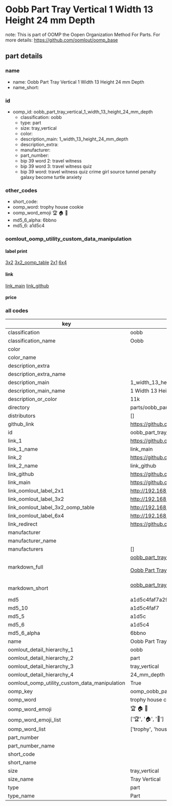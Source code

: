 # Oobb Part Tray Vertical 1 Width 13 Height 24 mm Depth  

note: This is part of OOMP the Oopen Organization Method For Parts. For more details: https://github.com/oomlout/oomp_base

##  part details
  







### name
* name: Oobb Part Tray Vertical 1 Width 13 Height 24 mm Depth
* name_short: 
### id
* oomp_id: oobb_part_tray_vertical_1_width_13_height_24_mm_depth
  * classification: oobb
  * type: part
  * size: tray_vertical
  * color: 
  * description_main: 1_width_13_height_24_mm_depth
  * description_extra: 
  * manufacturer: 
  * part_number: 
  * bip 39 word 2: travel witness
  * bip 39 word 3: travel witness quiz
  * bip 39 word: travel witness quiz crime girl source tunnel penalty galaxy become turtle anxiety

### other_codes
* short_code: 
* oomp_word: trophy house cookie
* oomp_word_emoji :trophy: :house: :cookie:
* md5_6_alpha: 6bbno
* md5_6: a1d5c4






### oomlout_oomp_utility_custom_data_manipulation
#### label print
[3x2](http://192.168.1.245:1112/?label=oomp%206bbno)
[3x2_oomp_table](http://192.168.1.108:1112/?label=oomp%206bbno)
[2x1](http://192.168.1.242:1112/?label=oomp%206bbno)
[6x4](http://192.168.1.55:1112/?label=oomp%206bbno)    

#### link

[link_main](https://github.com/oomlout/oomlout_oomp_version_1_messy/tree/main/parts/oobb_part_tray_vertical_1_width_13_height_24_mm_depth) [link_github](https://github.com/oomlout/oomlout_oomp_version_1_messy/tree/main/parts/oobb_part_tray_vertical_1_width_13_height_24_mm_depth)                             

#### price







### all codes 
| key | value |  
| --- | --- |  
| classification | oobb |  
| classification_name | Oobb |  
| color |  |  
| color_name |  |  
| description_extra |  |  
| description_extra_name |  |  
| description_main | 1_width_13_height_24_mm_depth |  
| description_main_name | 1 Width 13 Height 24 mm Depth |  
| description_or_color | 11k |  
| directory | parts/oobb_part_tray_vertical_1_width_13_height_24_mm_depth |  
| distributors | [] |  
| github_link | https://github.com/oomlout/oomlout_oomp_part_src/tree/main/parts/oobb_part_tray_vertical_1_width_13_height_24_mm_depth |  
| id | oobb_part_tray_vertical_1_width_13_height_24_mm_depth |  
| link_1 | https://github.com/oomlout/oomlout_oomp_version_1_messy/tree/main/parts/oobb_part_tray_vertical_1_width_13_height_24_mm_depth |  
| link_1_name | link_main |  
| link_2 | https://github.com/oomlout/oomlout_oomp_version_1_messy/tree/main/parts/oobb_part_tray_vertical_1_width_13_height_24_mm_depth |  
| link_2_name | link_github |  
| link_github | https://github.com/oomlout/oomlout_oomp_version_1_messy/tree/main/parts/oobb_part_tray_vertical_1_width_13_height_24_mm_depth |  
| link_main | https://github.com/oomlout/oomlout_oomp_version_1_messy/tree/main/parts/oobb_part_tray_vertical_1_width_13_height_24_mm_depth |  
| link_oomlout_label_2x1 | http://192.168.1.242:1112/?label=oomp%206bbno |  
| link_oomlout_label_3x2 | http://192.168.1.245:1112/?label=oomp%206bbno |  
| link_oomlout_label_3x2_oomp_table | http://192.168.1.108:1112/?label=oomp%206bbno |  
| link_oomlout_label_6x4 | http://192.168.1.55:1112/?label=oomp%206bbno |  
| link_redirect | https://github.com/oomlout/oomlout_oomp_version_1_messy/tree/main/parts/oobb_part_tray_vertical_1_width_13_height_24_mm_depth |  
| manufacturer |  |  
| manufacturer_name |  |  
| manufacturers | [] |  
| markdown_full | [oobb_part_tray_vertical_1_width_13_height_24_mm_depth](none)<br>[](none)<br>[Oobb Part Tray Vertical 1 Width 13 Height 24 Mm Depth](none)<br><br> |  
| markdown_short | [oobb_part_tray_vertical_1_width_13_height_24_mm_depth](none)<br><br> |  
| md5 | a1d5c4faf7a29d53403123395fff2f3c |  
| md5_10 | a1d5c4faf7 |  
| md5_5 | a1d5c |  
| md5_6 | a1d5c4 |  
| md5_6_alpha | 6bbno |  
| name | Oobb Part Tray Vertical 1 Width 13 Height 24 mm Depth |  
| oomlout_detail_hierarchy_1 | oobb |  
| oomlout_detail_hierarchy_2 | part |  
| oomlout_detail_hierarchy_3 | tray_vertical |  
| oomlout_detail_hierarchy_4 | 24_mm_depth |  
| oomlout_oomp_utility_custom_data_manipulation | True |  
| oomp_key | oomp_oobb_part_tray_vertical_1_width_13_height_24_mm_depth |  
| oomp_word | trophy house cookie |  
| oomp_word_emoji | :trophy: :house: :cookie: |  
| oomp_word_emoji_list | [':trophy:', ':house:', ':cookie:'] |  
| oomp_word_list | ['trophy', 'house', 'cookie'] |  
| part_number |  |  
| part_number_name |  |  
| short_code |  |  
| short_name |  |  
| size | tray_vertical |  
| size_name | Tray Vertical |  
| type | part |  
| type_name | Part |  
